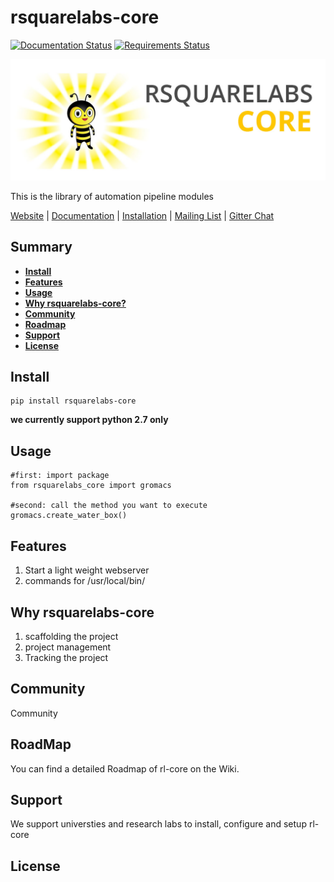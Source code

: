 # rsquarelabs-core

[![Documentation Status](https://readthedocs.org/projects/rsquarelabs-core/badge/?version=dev)](http://docs.rsquarelabs.org/en/dev/?badge=dev)
[![Requirements Status](https://requires.io/github/rsquarelabs/rsquarelabs-core/requirements.svg?branch=dev)](https://requires.io/github/rsquarelabs/rsquarelabs-core/requirements/?branch=dev)


![rsquarelabs-core hero ](docs/images/rsquarelabs-hero.jpg)

This is the library of automation pipeline modules

[Website](http://rsquarelabs.org) |
[Documentation](http://docs.rsquarelabs.org/) |
[Installation](http://docs.rsquarelabs.org/en/dev/install/) |
[Mailing List](https://groups.google.com/d/forum/rsquarelabs-core) |
[Gitter Chat](https://gitter.im/rsquarelabs/rsquarelabs-core)


## Summary
- [**Install**](#install)
- [**Features**](#features)
- [**Usage**](#usage)
- [**Why rsquarelabs-core?**](#why-rsquarelabs-core)
- [**Community**](#community)
- [**Roadmap**](#roadmap)
- [**Support**](#support)
- [**License**](#license)


## Install
```
pip install rsquarelabs-core
```
**we currently support python 2.7 only**

## Usage
```
#first: import package
from rsquarelabs_core import gromacs

#second: call the method you want to execute
gromacs.create_water_box()

```

## Features
1. Start a light weight webserver
2. commands for /usr/local/bin/

## Why rsquarelabs-core
1. scaffolding the project
2. project management
3. Tracking the project


## Community
Community


## RoadMap
You can find a detailed Roadmap of rl-core on the Wiki.

## Support
We support universties and research labs to install, configure and setup rl-core

## License
